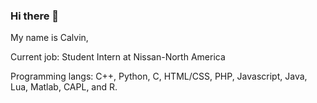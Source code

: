 ### Hi there 👋

My name is Calvin,

Current job: Student Intern at Nissan-North America

Programming langs: C++, Python, C, HTML/CSS, PHP, Javascript, Java, Lua, Matlab, CAPL, and R.

<!--
**Calvin-LLC/Calvin-LLC** is a ✨ _special_ ✨ repository because its `README.md` (this file) appears on your GitHub profile.

Here are some ideas to get you started:

- 🔭 I’m currently working on ...
- 🌱 I’m currently learning ...
- 👯 I’m looking to collaborate on ...
- 🤔 I’m looking for help with ...
- 💬 Ask me about ...
- 📫 How to reach me: ...
- 😄 Pronouns: ...
- ⚡ Fun fact: ...
-->
